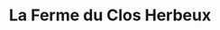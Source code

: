 ---
title: "La Ferme du Clos Herbeux"
url: /bois-guillaume/la-ferme-du-clos-herbeux/
shop: Hofladen
---